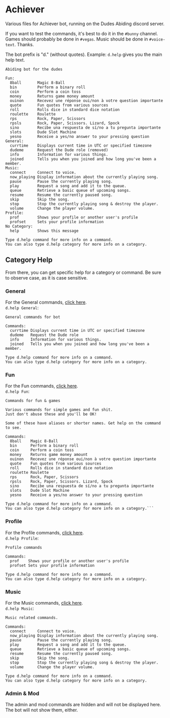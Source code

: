# Achiever
Various files for Achiever bot, running on the Dudes Abiding discord server.

If you want to test the commands, it's best to do it in the `#bunny` channel. Games should probably be done in `#vegas`. Music should be done in `#voice-text`. Thanks.

The bot prefix is "d." (without quotes). Example: `d.help` gives you the main help text.
```
Abiding bot for the dudes

Fun:
  8ball       Magic 8-Ball
  bin         Perform a binary roll
  coin        Perform a coin toss
  money       Returns game money amount
  ouinon      Recevez une réponse oui/non à votre question importante
  quote       Fun quotes from various sources
  roll        Rolls dice in standard dice notation
  roulette    Roulette
  rps         Rock, Paper, Scissors
  rpsls       Rock, Paper, Scissors. Lizard, Spock
  sino        Recibe una respuesta de sí/no a tu pregunta importante
  slots       Dude Slot Machine
  yesno       Receive a yes/no answer to your pressing question
General:
  currtime    Displays current time in UTC or specified timezone
  dudeme      Request the Dude role (removed)
  info        Information for various things.
  joined      Tells you when you joined and how long you've been a member.
Music:
  connect     Connect to voice.
  now_playing Display information about the currently playing song.
  pause       Pause the currently playing song.
  play        Request a song and add it to the queue.
  queue       Retrieve a basic queue of upcoming songs.
  resume      Resume the currently paused song.
  skip        Skip the song.
  stop        Stop the currently playing song & destroy the player.
  volume      Change the player volume.
Profile:
  prof        Shows your profile or another user's profile
  profset     Sets your profile information
​No Category:
  help        Shows this message

Type d.help command for more info on a command.
You can also type d.help category for more info on a category.
```

## Category Help
From there, you can get specific help for a category or command. Be sure to observe case, as it is case sensitive.

### General
For the General commands, [click here](../master/commands_general.md).  
`d.help General`:
```
General commands for bot

Commands:
  currtime Displays current time in UTC or specified timezone
  dudeme   Request the Dude role
  info     Information for various things.
  joined   Tells you when you joined and how long you've been a member.

Type d.help command for more info on a command.
You can also type d.help category for more info on a category.
```

### Fun
For the Fun commands, [click here](../master/commands_fun.md).  
`d.help Fun`:
```
Commands for fun & games

Various commands for simple games and fun shit.
Just don't abuse these and you'll be OK!

Some of these have aliases or shorter names. Get help on the command to see.

Commands:
  8ball    Magic 8-Ball
  bin      Perform a binary roll
  coin     Perform a coin toss
  money    Returns game money amount
  ouinon   Recevez une réponse oui/non à votre question importante
  quote    Fun quotes from various sources
  roll     Rolls dice in standard dice notation
  roulette Roulette
  rps      Rock, Paper, Scissors
  rpsls    Rock, Paper, Scissors. Lizard, Spock
  sino     Recibe una respuesta de sí/no a tu pregunta importante
  slots    Dude Slot Machine
  yesno    Receive a yes/no answer to your pressing question

Type d.help command for more info on a command.
You can also type d.help category for more info on a category.```
```

### Profile
For the Profile commands, [click here](../master/commands_profile.md).  
`d.help Profile`:
```
Profile commands

Commands:
  prof    Shows your profile or another user's profile
  profset Sets your profile information

Type d.help command for more info on a command.
You can also type d.help category for more info on a category.
```

### Music
For the Music commands, [click here](../master/commands_music.md).  
`d.help Music`:
```
Music related commands.

Commands:
  connect     Connect to voice.
  now_playing Display information about the currently playing song.
  pause       Pause the currently playing song.
  play        Request a song and add it to the queue.
  queue       Retrieve a basic queue of upcoming songs.
  resume      Resume the currently paused song.
  skip        Skip the song.
  stop        Stop the currently playing song & destroy the player.
  volume      Change the player volume.

Type d.help command for more info on a command.
You can also type d.help category for more info on a category.
```

### Admin & Mod
The admin and mod commands are hidden and will not be displayed here. The bot will not show them, either.
